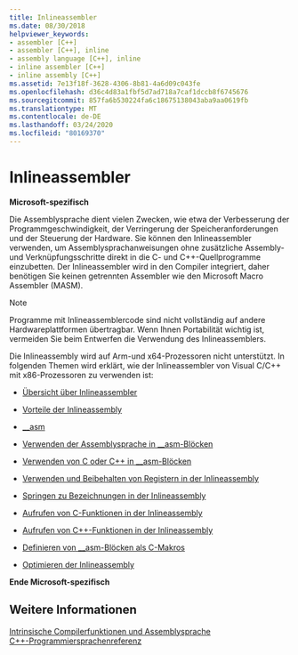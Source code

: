 ```yaml
---
title: Inlineassembler
ms.date: 08/30/2018
helpviewer_keywords:
- assembler [C++]
- assembler [C++], inline
- assembly language [C++], inline
- inline assembler [C++]
- inline assembly [C++]
ms.assetid: 7e13f18f-3628-4306-8b81-4a6d09c043fe
ms.openlocfilehash: d36c4d83a1fbf5d7ad718a7caf1dccb8f6745676
ms.sourcegitcommit: 857fa6b530224fa6c18675138043aba9aa0619fb
ms.translationtype: MT
ms.contentlocale: de-DE
ms.lasthandoff: 03/24/2020
ms.locfileid: "80169370"
---
```

# <a name="inline-assembler"></a>Inlineassembler

**Microsoft-spezifisch**

Die Assemblysprache dient vielen Zwecken, wie etwa der Verbesserung der Programmgeschwindigkeit, der Verringerung der Speicheranforderungen und der Steuerung der Hardware. Sie können den Inlineassembler verwenden, um Assemblysprachanweisungen ohne zusätzliche Assembly- und Verknüpfungsschritte direkt in die C- und C++-Quellprogramme einzubetten. Der Inlineassembler wird in den Compiler integriert, daher benötigen Sie keinen getrennten Assembler wie den Microsoft Macro Assembler (MASM).

> [!NOTE]
>  Programme mit Inlineassemblercode sind nicht vollständig auf andere Hardwareplattformen übertragbar. Wenn Ihnen Portabilität wichtig ist, vermeiden Sie beim Entwerfen die Verwendung des Inlineassemblers.

Die Inlineassembly wird auf Arm-und x64-Prozessoren nicht unterstützt.  In folgenden Themen wird erklärt, wie der Inlineassembler von Visual C/C++ mit x86-Prozessoren zu verwenden ist:

- [Übersicht über Inlineassembler](../../assembler/inline/inline-assembler-overview.md)

- [Vorteile der Inlineassembly](../../assembler/inline/advantages-of-inline-assembly.md)

- [__asm](../../assembler/inline/asm.md)

- [Verwenden der Assemblysprache in __asm-Blöcken](../../assembler/inline/using-assembly-language-in-asm-blocks.md)

- [Verwenden von C oder C++ in __asm-Blöcken](../../assembler/inline/using-c-or-cpp-in-asm-blocks.md)

- [Verwenden und Beibehalten von Registern in der Inlineassembly](../../assembler/inline/using-and-preserving-registers-in-inline-assembly.md)

- [Springen zu Bezeichnungen in der Inlineassembly](../../assembler/inline/jumping-to-labels-in-inline-assembly.md)

- [Aufrufen von C-Funktionen in der Inlineassembly](../../assembler/inline/calling-c-functions-in-inline-assembly.md)

- [Aufrufen von C++-Funktionen in der Inlineassembly](../../assembler/inline/calling-cpp-functions-in-inline-assembly.md)

- [Definieren von __asm-Blöcken als C-Makros](../../assembler/inline/defining-asm-blocks-as-c-macros.md)

- [Optimieren der Inlineassembly](../../assembler/inline/optimizing-inline-assembly.md)

**Ende Microsoft-spezifisch**

## <a name="see-also"></a>Weitere Informationen

[Intrinsische Compilerfunktionen und Assemblysprache](../../intrinsics/compiler-intrinsics-and-assembly-language.md)<br/>
[C++-Programmiersprachenreferenz](../../cpp/cpp-language-reference.md)<br/>
